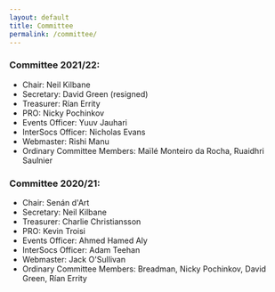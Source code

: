 ```yaml
---
layout: default
title: Committee
permalink: /committee/
---
```

### Committee 2021/22:

- Chair: Neil Kilbane
- Secretary: David Green (resigned)
- Treasurer: Rían Errity
- PRO: Nicky Pochinkov
- Events Officer: Yuuv Jauhari
- InterSocs Officer: Nicholas Evans
- Webmaster: Rishi Manu
- Ordinary Committee Members: Maïlé Monteiro da Rocha, Ruaidhri Saulnier

### Committee 2020/21:

- Chair: Senán d'Art
- Secretary: Neil Kilbane
- Treasurer: Charlie Christiansson
- PRO: Kevin Troisi
- Events Officer: Ahmed Hamed Aly
- InterSocs Officer: Adam Teehan
- Webmaster: Jack O'Sullivan
- Ordinary Committee Members: Breadman, Nicky Pochinkov, David Green, Rían Errity

<!-- You can view previous committees [here](previous-committees). -->
